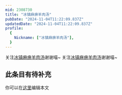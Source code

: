 ```yaml
---
mid: 2308730
title: "冰镇麻痹羊肉汤"
pubDate: "2024-11-04T11:22:09.837Z"
updatedDate: "2024-11-04T11:22:09.837Z"
profile:
  {
    Nickname: ["冰镇麻痹羊肉汤"],
  }
---
```


关注[冰镇麻痹羊肉汤](https://space.bilibili.com/2308730)谢谢喵~ 关注[冰镇麻痹羊肉汤](https://space.bilibili.com/2308730)谢谢喵~

## 此条目有待补充
你可以在[这里](https://github.com/Yuhanawa/VTuber.ICU-Content/edit/master/v/冰镇麻痹羊肉汤/index.md)编辑本文
